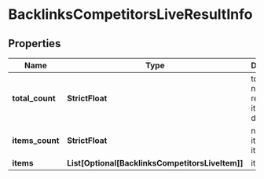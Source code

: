 # BacklinksCompetitorsLiveResultInfo


## Properties

| Name | Type | Description | Notes |
|------------ | ------------- | ------------- | -------------|
**total_count** | **StrictFloat** | total number of relevant items in the database |[optional]|
**items_count** | **StrictFloat** | number of items in the items array |[optional]|
**items** | **List[Optional[BacklinksCompetitorsLiveItem]]** | items array |[optional]|